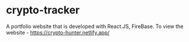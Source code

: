 # crypto-tracker
A portfolio website that is developed with React.JS, FireBase. To view the website - https://crypto-hunter.netlify.app/
